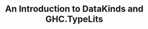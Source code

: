 ---
title: An Introduction to DataKinds and GHC.TypeLits
url: http://ponies.io/posts/2014-07-30-typelits.html
authors:
- Christian Marie
type: article
tags:
- kinds
doHaskell-type: blog post
dohaskell-year: 2014
---